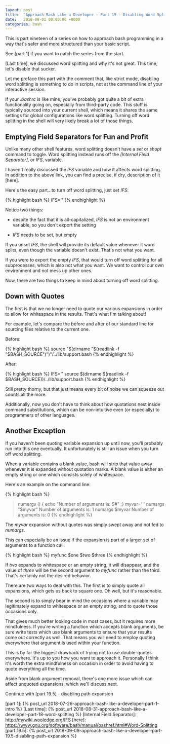 ```yaml
---
layout: post
title:  "Approach Bash Like a Developer - Part 19 - Disabling Word Splitting"
date:   2018-09-01 00:00:00 +0000
categories: bash
---
```


This is part nineteen of a series on how to approach bash programming in
a way that's safer and more structured than your basic script.

See [part 1] if you want to catch the series from the start.

[Last time], we discussed word splitting and why it's not great.
This time, let's disable that sucker.

Let me preface this part with the comment that, like strict mode,
disabling word splitting is something to do in scripts, not at the
command line of your interactive session.

If your *.bashrc* is like mine, you've probably got quite a bit of extra
functionality going on, especially from third-party code.  This stuff is
typically sourced into your current shell, which means it shares the
same settings for global configurations like word splitting.  Turning
off word splitting in the shell will very likely break a lot of those
things.

Emptying Field Separators for Fun and Profit
--------------------------------------------

Unlike many other shell features, word splitting doesn't have a *set* or
*shopt* command to toggle.  Word splitting instead runs off the
*[Internal Field Separator]*, or *IFS*, variable.

I haven't really discussed the *IFS* variable and how it affects word
splitting.  In addition to the above link, you can find a precise, if
dry, description of it [here].

Here's the easy part...to turn off word splitting, just set *IFS*:

{% highlight bash %}
IFS=''
{% endhighlight %}

Notice two things:

-   despite the fact that it is all-capitalized, *IFS* is not an
    environment variable, so you don't export the setting

-   *IFS* needs to be set, but empty

If you unset *IFS*, the shell will provide its default value whenever it
word splits, even though the variable doesn't exist.  That's not what
you want.

If you were to export the empty *IFS*, that would turn off word
splitting for all subprocesses, which is also not what you want.  We
want to control our own environment and not mess up other ones.

Now, there are two things to keep in mind about turning off word
splitting.

Down with Quotes
----------------

The first is that we no longer need to quote our various expansions in
order to allow for whitespace in the results.  That's what I'm talking
about!

For example, let's compare the before and after of our standard line for
sourcing files relative to the current one.

Before:

{% highlight bash %}
source "$(dirname "$(readlink -f "$BASH_SOURCE")")"/../lib/support.bash
{% endhighlight %}

After:

{% highlight bash %}
IFS=''
source $(dirname $(readlink -f $BASH_SOURCE))/../lib/support.bash
{% endhighlight %}

Still pretty thorny, but that just means every bit of noise we can
squeeze out counts all the more.

Additionally, now you don't have to think about how quotations nest
inside command substitutions, which can be non-intuitive even (or
especially) to programmers of other languages.

Another Exception
-----------------

If you haven't been quoting variable expansion up until now, you'll
probably run into this one eventually.  It unfortunately is still an
issue when you turn off word splitting.

When a variable contains a blank value, bash will strip that value away
whenever it is expanded without quotation marks.  A blank value is
either an empty string or one which consists solely of whitespace.

Here's an example on the command line:

{% highlight bash %}
> numargs () { echo "Number of arguments is: $#" ;}
> myvar=' '
> numargs "$myvar"
Number of arguments is: 1
> numargs $myvar
Number of arguments is: 0
{% endhighlight %}

The *myvar* expansion without quotes was simply swept away and not fed
to *numargs*.

This can especially be an issue if the expansion is part of a larger set
of arguments to a function call:

{% highlight bash %}
myfunc $one $two $three
{% endhighlight %}

If *two* expands to whitespace or an empty string, it will disappear,
and the value of *three* will be the second argument to *myfunc* rather
than the third.  That's certainly not the desired behavior.

There are two ways to deal with this.  The first is to simply quote all
expansions, which gets us back to square one.  Oh well, but it's
reasonable.

The second is to simply bear in mind the occasions where a variable may
legitimately expand to whitespace or an empty string, and to quote those
occasions only.

That gives much better looking code in most cases, but it requires more
mindfulness.  If you're writing a function which accepts blank
arguments, be sure write tests which use blank arguments to ensure that
your results come out correctly as well.  That means you will need to
employ quoting everywhere that argument is used within your function.

This is by far the biggest drawback of trying not to use double-quotes
everywhere.  It's up to you how you want to approach it.  Personally I
think it's worth the extra mindfulness on occasion in order to avoid
having to quote everything all the time.

Aside from blank argument removal, there's one more issue which can
affect unquoted expansions, which we'll discuss next.

Continue with [part 19.5] - disabling path expansion

  [part 1]:       {% post_url 2018-07-26-approach-bash-like-a-developer-part-1-intro                      %}
  [Last time]:    {% post_url 2018-08-31-approach-bash-like-a-developer-part-18-word-splitting            %}
  [Internal Field Separator]: http://mywiki.wooledge.org/IFS
  [here]:         https://www.gnu.org/software/bash/manual/bashref.html#Word-Splitting
  [part 19.5]:      {% post_url 2018-09-09-approach-bash-like-a-developer-part-19.5-disabling-path-expansion %}
